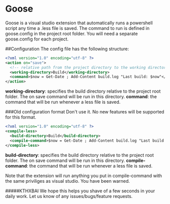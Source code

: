 Goose
=====

Goose is a visual studio extension that automatically runs a powershell script any time a .less file is saved. The command to run is defined in goose.config in the project root folder. You will need a separate goose.config for each project. 


##Configuration
The config file has the following structure:
```xml
<?xml version="1.0" encoding="utf-8" ?>
<action on="save">
  <!-- relative path from the project directory to the working directory of the command -->
  <working-directory>Build</working-directory>
  <command>$now = Get-Date ; Add-Content build.log "Last build: $now"</command> 
</action>
```
**working-directory**: specifies the build directory relative to the project root folder. The on save command will be run in this directory.
**command**: the command that will be run whenever a less file is saved.


###Old configuration format
Don't use it. No new features will be supported for this format.
```xml
<?xml version="1.0" encoding="utf-8" ?>
<compile-less>
  <build-directory>Build</build-directory>
  <compile-command>$now = Get-Date ; Add-Content build.log "Last build: $now"</compile-command> 
</compile-less>
```

**build-directory**: specifies the build directory relative to the project root folder. The on save command will be run in this directory.
**compile-command**: the command that will be run whenever a less file is saved.

Note that the extension will run anything you put in compile-command with the same priviliges as visual studio. You have been warned.




#####KTHXBAI
We hope this helps you shave of a few seconds in your daily work. 
Let us know of any issues/bugs/feature requests.

